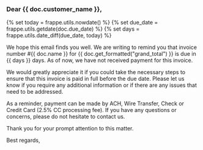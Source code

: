 <h3>Dear {{ doc.customer_name }},</h3>

{% set today = frappe.utils.nowdate() %}
{% set due_date = frappe.utils.getdate(doc.due_date) %}
{% set days = frappe.utils.date_diff(due_date, today) %}

<p>
    We hope this email finds you well. We are writing to remind you that 
    invoice number #{{ doc.name }} for {{ doc.get_formatted("grand_total") }} 
    is due in {{ days }} days. As of now, we have not received payment for 
    this invoice.
</p>

<p>
    We would greatly appreciate it if you could take the necessary steps to 
    ensure that this invoice is paid in full before the due date. Please let 
    us know if you require any additional information or if there are any 
    issues that need to be addressed.
</p>

<p>
    As a reminder, payment can be made by ACH, Wire Transfer, Check or Credit 
    Card (2.5% CC processing fee). If you have any questions or concerns, 
    please do not hesitate to contact us.
</p>

<p>
    Thank you for your prompt attention to this matter.
</p>

<p>
    Best regards,
</p>
